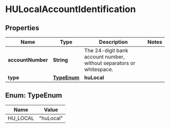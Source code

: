 

# HULocalAccountIdentification


## Properties

| Name | Type | Description | Notes |
|------------ | ------------- | ------------- | -------------|
|**accountNumber** | **String** | The 24-digit bank account number, without separators or whitespace. |  |
|**type** | [**TypeEnum**](#TypeEnum) | **huLocal** |  |



## Enum: TypeEnum

| Name | Value |
|---- | -----|
| HU_LOCAL | &quot;huLocal&quot; |



